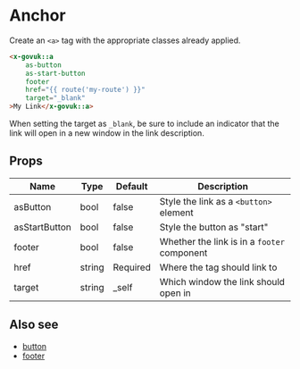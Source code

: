 # Anchor

Create an `<a>` tag with the appropriate classes already applied.

```html
<x-govuk::a
    as-button
    as-start-button
    footer
    href="{{ route('my-route') }}"
    target="_blank"
>My Link</x-govuk::a>
```

When setting the target as `_blank`, be sure to include an indicator that the link will open in a new window in the link description. 

## Props

| Name          | Type   | Default  | Description |
| ------------- | ------ | -------- | ----------- |
| asButton      | bool   | false    | Style the link as a `<button>` element |
| asStartButton | bool   | false    | Style the button as "start" |
| footer        | bool   | false    | Whether the link is in a `footer` component |
| href          | string | Required | Where the tag should link to |
| target        | string | _self    | Which window the link should open in |

## Also see

* [button](button.md)
* [footer](footer.md)

